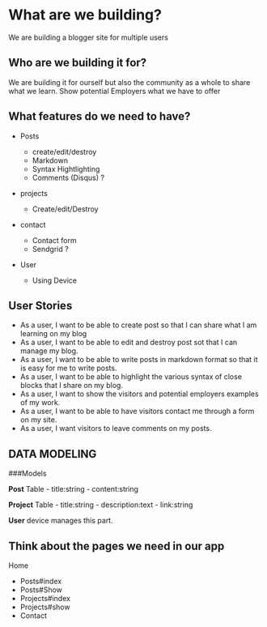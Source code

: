 # What are we building?
We are building a blogger site for multiple users

## Who are we building it for?
We are building it for ourself but also the community as a whole to share what we learn. Show potential Employers what we have to offer

## What features do we need to have?
- Posts
     - create/edit/destroy
     - Markdown
     - Syntax Hightlighting
     - Comments (Disqus) ?

- projects
     - Create/edit/Destroy

- contact
     - Contact form
     - Sendgrid ?
- User
     - Using Device

## User Stories
- As a user, I want to be able to create post so that I can share what I am learning on my blog
- As a user, I want to be able to edit and destroy post sot that I can manage my blog.
- As a user, I want to be able to write posts in markdown format so that it is easy for me to write posts.
- As a user, I want to be able to highlight the various syntax of close blocks that I share on my blog.
- As a user, I want to show the visitors and potential employers examples of my work.
- As a user, I want to be able to have visitors contact me through a form on my site.
- As a user, I want visitors to leave comments on my posts.

## DATA MODELING

###Models

**Post**
     Table
     - title:string
     - content:string

**Project**
     Table
     - title:string
     - description:text
     - link:string

**User**
     device manages this part.


## Think about the pages we need in our app

Home
- Posts#index
- Posts#Show
- Projects#index
- Projects#show
- Contact
